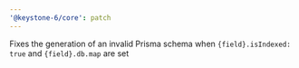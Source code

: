 ```yaml
---
'@keystone-6/core': patch
---
```


Fixes the generation of an invalid Prisma schema when `{field}.isIndexed: true` and `{field}.db.map` are set
